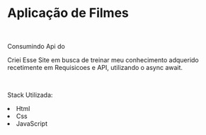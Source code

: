 <h1>Aplicação de Filmes</h1>
<br>
<p>Consumindo Api do <a href="https://www.themoviedb.org/"></a></p>
<p>Criei Esse Site em busca de treinar meu conhecimento adquerido recetimente em Requisicoes e API, utilizando o async await.</p>
<br>
<p>Stack Utilizada:</p>
<li>Html</li>
<li>Css</li>
<li>JavaScript</li>
